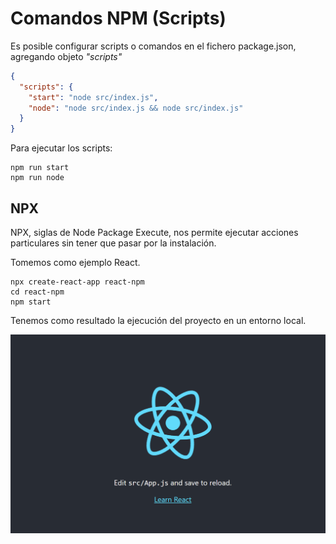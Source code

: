 # Comandos NPM (Scripts)

Es posible configurar scripts o comandos en el fichero package.json, agregando objeto _"scripts"_

```json
{
  "scripts": {
    "start": "node src/index.js",
    "node": "node src/index.js && node src/index.js"
  }
}
```

Para ejecutar los scripts:

```shell
npm run start
npm run node
```

## NPX

NPX, siglas de Node Package Execute, nos permite ejecutar acciones particulares sin tener que pasar por la instalación.

Tomemos como ejemplo React.

```shell
npx create-react-app react-npm
cd react-npm
npm start
```

Tenemos como resultado la ejecución del proyecto en un entorno local.

![react app](assets/Screenshot%202025-08-27%20081919.png)
